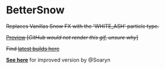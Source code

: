 # BetterSnow

~~Replaces Vanillas Snow FX with the 'WHITE_ASH' particle type.~~

~~[Preview](https://cdn.discordapp.com/attachments/289122354825789440/1213606530709065798/java_VVB4hPmOhj.gif?ex=65f61628&is=65e3a128&hm=f8d62f879ef9e53aefbfb086887bf2a45f76bef73916b463b647871a177f0360&) [_GitHub would not render this gif, unsure why_]~~

~~Find [latest builds here](https://maven.apexstudios.dev/#/releases/dev/apexstudios/bettersnow)~~

[**See here**](https://www.curseforge.com/minecraft/mc-mods/simple-weather) for improved version by @Soaryn
